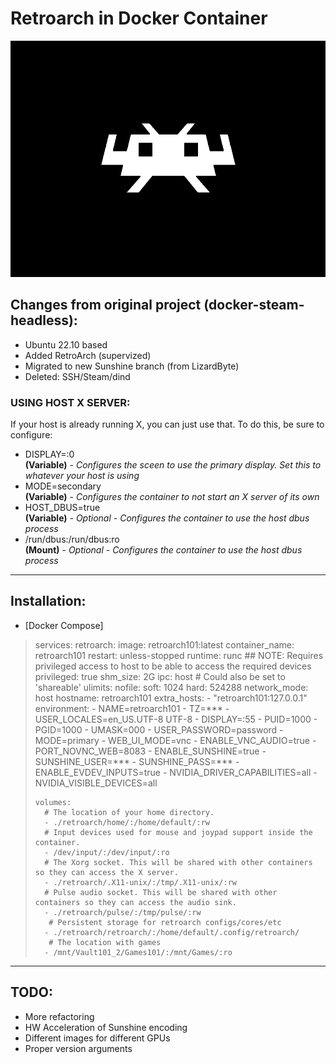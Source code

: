 # Retroarch in Docker Container

![](./overlay/usr/share/backgrounds/retroarch.png)

## Changes from original project (docker-steam-headless):
- Ubuntu 22.10 based
- Added RetroArch (supervized)
- Migrated to new Sunshine branch (from LizardByte)
- Deleted: SSH/Steam/dind

### USING HOST X SERVER:
If your host is already running X, you can just use that. To do this, be sure to configure:
  - DISPLAY=:0    
    **(Variable)** - *Configures the sceen to use the primary display. Set this to whatever your host is using*
  - MODE=secondary    
    **(Variable)** - *Configures the container to not start an X server of its own*
  - HOST_DBUS=true    
    **(Variable)** - *Optional - Configures the container to use the host dbus process*
  - /run/dbus:/run/dbus:ro    
    **(Mount)**  - *Optional - Configures the container to use the host dbus process*


---
## Installation:
- [Docker Compose]


> services:
>   retroarch:
>     image: retroarch101:latest
>     container_name: retroarch101
>     restart: unless-stopped
>     runtime: runc
>     ## NOTE: Requires privileged access to host to be able to access the required devices
>     privileged: true
>     shm_size: 2G
>     ipc: host # Could also be set to 'shareable'
>     ulimits:
>       nofile:
>         soft: 1024
>         hard: 524288
>     network_mode: host
>     hostname: retroarch101
>     extra_hosts:
>       - "retroarch101:127.0.0.1"
>     environment:
>       - NAME=retroarch101
>       - TZ=***
>       - USER_LOCALES=en_US.UTF-8 UTF-8
>       - DISPLAY=:55
>       - PUID=1000
>       - PGID=1000
>       - UMASK=000
>       - USER_PASSWORD=password
>       - MODE=primary
>       - WEB_UI_MODE=vnc
>       - ENABLE_VNC_AUDIO=true
>       - PORT_NOVNC_WEB=8083
>       - ENABLE_SUNSHINE=true
>       - SUNSHINE_USER=***
>       - SUNSHINE_PASS=***
>       - ENABLE_EVDEV_INPUTS=true
>       - NVIDIA_DRIVER_CAPABILITIES=all
>       - NVIDIA_VISIBLE_DEVICES=all
> 
>     volumes:
>       # The location of your home directory.
>       - ./retroarch/home/:/home/default/:rw
>       # Input devices used for mouse and joypad support inside the container.
>       - /dev/input/:/dev/input/:ro
>       # The Xorg socket. This will be shared with other containers so they can access the X server.
>       - ./retroarch/.X11-unix/:/tmp/.X11-unix/:rw
>       # Pulse audio socket. This will be shared with other containers so they can access the audio sink.
>       - ./retroarch/pulse/:/tmp/pulse/:rw
>        # Persistent storage for retroarch configs/cores/etc
>       - ./retroarch/retroarch/:/home/default/.config/retroarch/
>        # The location with games
>       - /mnt/Vault101_2/Games101/:/mnt/Games/:ro 

---
## TODO:
- More refactoring
- HW Acceleration of Sunshine encoding
- Different images for different GPUs
- Proper version arguments
